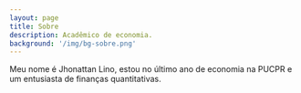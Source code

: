 ```yaml
---
layout: page
title: Sobre
description: Acadêmico de economia.
background: '/img/bg-sobre.png'
---
```


Meu nome é Jhonattan Lino, estou no último ano de economia na PUCPR e um entusiasta de finanças quantitativas.

